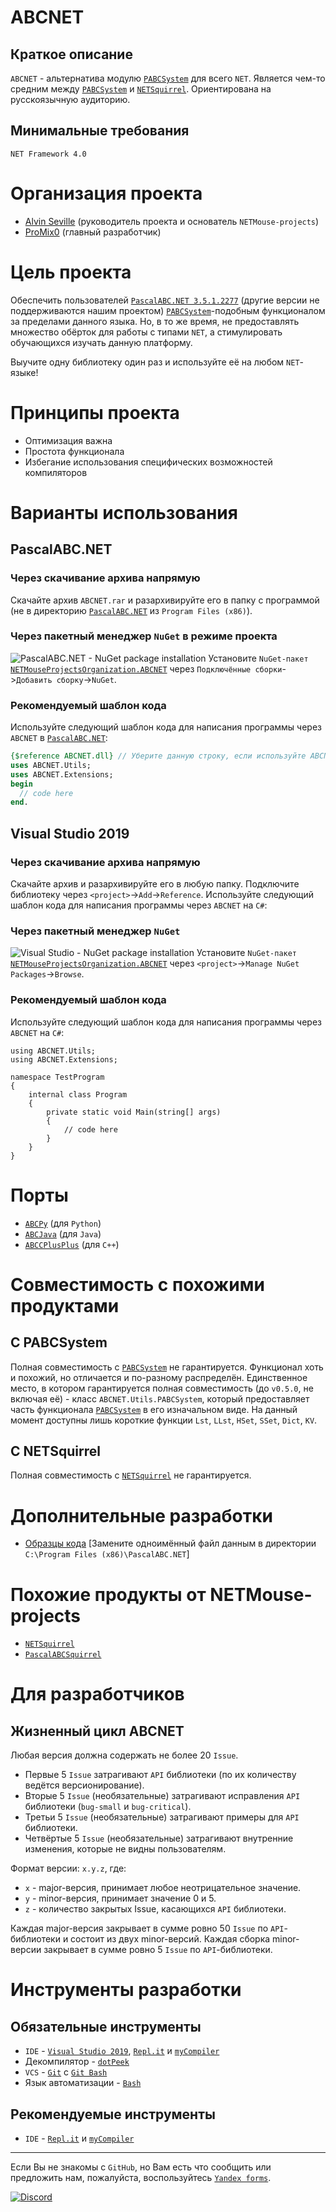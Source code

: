 <!--
  Используйте данный ReadMe.md как шаблон для русскоязычных проектов в NETMouse projects. Форматирование в ReadMe.md, сделанных на основе данного должно точно соответствовать текущему. Любые отступления от этого - не допускаются.

  Удалять комментарии из ReadMe.md запрещается - они могут быть полезны редакторам.

  Некоторые оговорки по поводу оформления:
  - По умолчанию используются ненумерованные списки, если не оговорено иное
    - По умолчанию пояснения для элементов списка запрещены, если не оговорено иное
    - Если в списке один элемент, то можно его писать без списка, если не оговорено иное
    - Пояснения для элементов списка даются в скобках, если не оговорено иное
  - Если имеется программный продукт X, то везде где встречается его названия должна быть ссыллка на его официальную страницу, либо иную другую для его преобретения. Такие ссылки должны быть везде и быть везде одинаковыми.
-->
# ABCNET
## Краткое описание
<!--
  Краткое описание продукта с возможными ссылками на похожие и указание аудитории, на которую он рассчитан.
-->
`ABCNET` - альтернатива модулю [`PABCSystem`](https://drive.google.com/open?id=1s2YX42HM8fKtah6blWmMkNZ9Z8Kfxn_BW4QSH6JY11o) для всего `NET`. Является чем-то средним между [`PABCSystem`](https://drive.google.com/open?id=1s2YX42HM8fKtah6blWmMkNZ9Z8Kfxn_BW4QSH6JY11o) и [`NETSquirrel`](https://github.com/NETMouse-projects/NETSquirrel). Ориентирована на русскоязычную аудиторию.

## Минимальные требования
<!--
  Требуемая версия framework'а и необходимые зависимости.
-->
`NET Framework 4.0`

# Организация проекта
<!--
  Участники команды, принявшие участие в работе над проектом. В скобках - роль в команде.
-->
- [Alvin Seville](https://github.com/Alvin-Seville) (руководитель проекта и основатель `NETMouse-projects`)
- [ProMix0](https://github.com/ProMix0) (главный разработчик)

# Цель проекта
<!--
  Краткое описание цели проекта. В конце - возможен лозунг.
-->
Обеспечить пользователей [`PascalABC.NET 3.5.1.2277`](https://drive.google.com/open?id=1eHzHpHw7SYTCwefaxYPr4QbsB1bf6M41) (другие версии не поддерживаются нашим проектом) [`PABCSystem`](https://drive.google.com/open?id=1s2YX42HM8fKtah6blWmMkNZ9Z8Kfxn_BW4QSH6JY11o)-подобным функционалом за пределами данного языка. Но, в то же время, не предоставлять множество обёрток для работы с типами `NET`, а стимулировать обучающихся изучать данную платформу.

Выучите одну библиотеку один раз и используйте её на любом `NET`-языке!

# Принципы проекта
<!--
  Принципы проекта.
-->
- Оптимизация важна
- Простота функционала
- Избегание использования специфических возможностей компиляторов

# Варианты использования
## PascalABC.NET
### Через скачивание архива напрямую
Скачайте архив `ABCNET.rar` и разархивируйте его в папку с программой (не в директорию [`PascalABC.NET`](https://drive.google.com/open?id=1eHzHpHw7SYTCwefaxYPr4QbsB1bf6M41) из `Program Files (x86)`).

### Через пакетный менеджер `NuGet` в режиме проекта
![PascalABC.NET - NuGet package installation](https://sun9-29.userapi.com/c204828/v204828716/488d3/eFcKpAIwcP8.jpg)
Установите `NuGet-пакет` [`NETMouseProjectsOrganization.ABCNET`](https://www.nuget.org/packages/NETMouseProjectsOrganization.ABCNET/0.5.0.3) через `Подключённые сборки`->`Добавить сборку`->`NuGet`.

### Рекомендуемый шаблон кода
Используйте следующий шаблон кода для написания программы через `ABCNET` в [`PascalABC.NET`](https://drive.google.com/open?id=1eHzHpHw7SYTCwefaxYPr4QbsB1bf6M41):
```pascal
{$reference ABCNET.dll} // Уберите данную строку, если используйте ABCNET в режиме проекта и подключили её как NuGet-пакет.
uses ABCNET.Utils;
uses ABCNET.Extensions;
begin
  // code here
end.
```

## Visual Studio 2019
### Через скачивание архива напрямую
Скачайте архив и разархивируйте его в любую папку. Подключите библиотеку через `<project>`->`Add`->`Reference`. Используйте следующий шаблон кода для написания программы через `ABCNET` на `C#`:

### Через пакетный менеджер `NuGet`
![Visual Studio - NuGet package installation](https://sun9-23.userapi.com/c858232/v858232025/15cb70/z-NsdL6lZTk.jpg)
Установите `NuGet-пакет` [`NETMouseProjectsOrganization.ABCNET`](https://www.nuget.org/packages/NETMouseProjectsOrganization.ABCNET/0.5.0.3) через `<project>`->`Manage NuGet Packages`->`Browse`.

### Рекомендуемый шаблон кода
Используйте следующий шаблон кода для написания программы через `ABCNET` на `C#`:
```Csharp
using ABCNET.Utils;
using ABCNET.Extensions;

namespace TestProgram
{
    internal class Program
    {
        private static void Main(string[] args)
        {
            // code here
        }
    }
}
```

# Порты
<!--
  Список проектов-портов данного.
-->
- [`ABCPy`](https://github.com/NETMouse-projects/ABCPy) (для `Python`)
- [`ABCJava`](https://github.com/NETMouse-projects/ABCJava) (для `Java`)
- [`ABCCPlusPlus`](https://github.com/NETMouse-projects/ABCCPlusPlus) (для `C++`)

# Совместимость с похожими продуктами
<!--
  Краткое описание совместимости с похожими продуктами, указанными в разделе "Похожие продукты от NETMouse-projects".
-->
## С PABCSystem
Полная совместимость с [`PABCSystem`](https://drive.google.com/open?id=1s2YX42HM8fKtah6blWmMkNZ9Z8Kfxn_BW4QSH6JY11o) не гарантируется. Функционал хоть и похожий, но отличается и по-разному распределён. Единственное место, в котором гарантируется полная совместимость (до `v0.5.0`, не включая её) - класс `ABCNET.Utils.PABCSystem`, который предоставляет часть функционала [`PABCSystem`](https://drive.google.com/open?id=1s2YX42HM8fKtah6blWmMkNZ9Z8Kfxn_BW4QSH6JY11o) в его изначальном виде. На данный момент доступны лишь короткие функции `Lst`, `LLst`, `HSet`, `SSet`, `Dict`, `KV`.

## С NETSquirrel
Полная совместимость с [`NETSquirrel`](https://github.com/NETMouse-projects/NETSquirrel) не гарантируется.

# Дополнительные разработки
- [Образцы кода](https://drive.google.com/open?id=1B_TWBw_gMT4meQXyrBhWiivk7KTrUhti) [Замените одноимённый файл данным в директории `C:\Program Files (x86)\PascalABC.NET`]

# Похожие продукты от NETMouse-projects
<!--
  Список похожих проктов NETMouse projects.
-->
- [`NETSquirrel`](https://github.com/NETMouse-projects/NETSquirrel)
- [`PascalABCSquirrel`](https://github.com/NETMouse-projects/PascalABCSquirrel)

# Для разработчиков
## Жизненный цикл ABCNET
<!--
  Описание правил разработки проекта. Сначала - разбиение на версии, потом формат версий.
-->
Любая версия должна содержать не более 20 `Issue`.
- Первые 5 `Issue` затрагивают `API` библиотеки (по их количеству ведётся версионирование).
- Вторые 5 `Issue` (необязательные) затрагивают исправления `API` библиотеки (`bug-small` и `bug-critical`).
- Третьи 5 `Issue` (необязательные) затрагивают примеры для `API` библиотеки.
- Четвёртые 5 `Issue` (необязательные) затрагивают внутренние изменения, которые не видны пользователям.

Формат версии: `x.y.z`, где:
- `x` - major-версия, принимает любое неотрицательное значение.
- `y` - minor-версия, принимает значение 0 и 5.
- `z` - количество закрытых Issue, касающихся `API` библиотеки.

Каждая major-версия закрывает в сумме ровно 50 `Issue` по `API`-библиотеки и состоит из двух minor-версий. Каждая сборка minor-версии закрывает в сумме ровно 5 `Issue` по `API`-библиотеки.

# Инструменты разработки
## Обязательные инструменты
<!--
  Описание обязательных инструментов разработки для проекта.
-->
- `IDE` - [`Visual Studio 2019`](https://visualstudio.microsoft.com/vs/), [`Repl.it`](https://repl.it/) и [`myCompiler`](https://www.mycompiler.io/)
- Декомпилятор - [`dotPeek`](https://www.jetbrains.com/decompiler/)
- `VCS` - [`Git`](https://git-scm.com/download) с [`Git Bash`](https://git-scm.com/download)
- Язык автоматизации - [`Bash`](https://www.tldp.org/LDP/Bash-Beginners-Guide/html/)

## Рекомендуемые инструменты
<!--
  Описание рекомендуемых инструментов разработки для проекта.
-->
- `IDE` - [`Repl.it`](https://repl.it/) и [`myCompiler`](https://www.mycompiler.io/)

----
Если Вы не знакомы с `GitHub`, но Вам есть что сообщить или предложить нам, пожалуйста, воспользуйтесь [`Yandex forms`](https://forms.yandex.ru/u/5e1de81b0733df0bb13408e3/). 

[![Discord](https://user-images.githubusercontent.com/42812113/76321598-4c9aa680-62f3-11ea-9c4c-10b70b0a17da.png)](https://discord.gg/j8Xf6Me)
